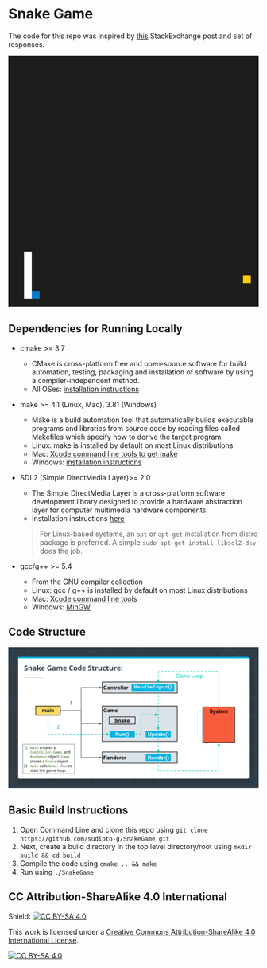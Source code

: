 
# Snake Game

The code for this repo was inspired by [this](https://codereview.stackexchange.com/questions/212296/snake-game-in-c-with-sdl) StackExchange post and set of responses.

<img src="snake_game.gif"/>



## Dependencies for Running Locally
* cmake >= 3.7  
  * CMake is cross-platform free and open-source software for build automation, testing, packaging and installation of software by using a compiler-independent method.
  * All OSes: [installation instructions](https://cmake.org/install/)
  
* make >= 4.1 (Linux, Mac), 3.81 (Windows)
  * Make is a build automation tool that automatically builds executable programs and libraries from source code by reading files called Makefiles which specify how to derive the target program.
  * Linux: make is installed by default on most Linux distributions
  * Mac: [Xcode command line tools to get make](https://developer.apple.com/xcode/features/)
  * Windows: [installation instructions](http://gnuwin32.sourceforge.net/packages/make.htm)
  
* SDL2 (Simple DirectMedia Layer)>= 2.0  
  * The Simple DirectMedia Layer is a cross-platform software development library designed to provide a hardware abstraction layer for computer multimedia hardware components.
  * Installation instructions [here](https://wiki.libsdl.org/Installation)
  > For Linux-based systems, an `apt` or `apt-get` installation from distro package is preferred. A simple `sudo apt-get install libsdl2-dev` does the job. 
  
* gcc/g++ >= 5.4
  * From the GNU compiler collection
  * Linux: gcc / g++ is installed by default on most Linux distributions
  * Mac: [Xcode command line tools](https://developer.apple.com/xcode/features/)
  * Windows: [MinGW](http://www.mingw.org/)


## Code Structure  
<img src="code_structure.png"/>


## Basic Build Instructions

1. Open Command Line and clone this repo using `git clone https://github.com/sudipto-g/SnakeGame.git`
2. Next, create a build directory in the top level directory/root using `mkdir build && cd build`
3. Compile the code using `cmake .. && make`
4. Run using `./SnakeGame`



## CC Attribution-ShareAlike 4.0 International


Shield: [![CC BY-SA 4.0][cc-by-sa-shield]][cc-by-sa]

This work is licensed under a
[Creative Commons Attribution-ShareAlike 4.0 International License][cc-by-sa].

[![CC BY-SA 4.0][cc-by-sa-image]][cc-by-sa]

[cc-by-sa]: http://creativecommons.org/licenses/by-sa/4.0/
[cc-by-sa-image]: https://licensebuttons.net/l/by-sa/4.0/88x31.png
[cc-by-sa-shield]: https://img.shields.io/badge/License-CC%20BY--SA%204.0-lightgrey.svg